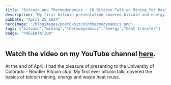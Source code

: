 ```yaml
---
title: "Bitcoin and Thermodynamics - CU Bitcoin Talk on Mining for Heat"
description: "My first bitcoin presentation covered bitcoin and energy fundamentals and dove into the details on the value of miner waste heat reuse"
pubDate: "April 25 2024"
heroImage: "/blogimages/post6/bitcointhermodynamics.png"
tags: ["bitcoin","mining","thermodynamics","energy","heat transfer"]
badge: "PRESENTATION"
---
```


Watch the video on my YouTube channel <a href="https://youtu.be/EDjvWW6kNGY?si=l3nOmoN1OZewHm5p" target="_blank">here</a>.
---

At the end of April, I had the pleasure of presenting to the University of Colorado - Boudler Bitcoin club. My first ever bitcoin talk, covered the basics of bitcoin mining, energy and waste heat reuse.
